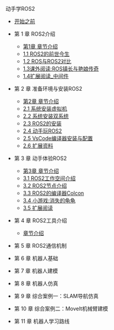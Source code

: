 动手学ROS2

- [开始之前](prepare/开始之前.md)

- 第 1 章 ROS2介绍
  - [第1章 章节介绍](chart1/章节介绍.md)
  - [1.1 ROS2的前世今生](chart1/1.1ROS2的前世今生.md) 
  - [1.2 ROS与ROS2对比](chart1/1.2ROS与ROS2对比.md) 
  - [1.3课外阅读:ROS镇长与艳娘传奇](chart1/1.3课外阅读_ROS镇长与艳娘传奇.md)  
  - [1.4扩展阅读_中间件](chart1/1.4扩展阅读_中间件.md) 

- 第 2 章 准备环境与安装ROS2 
  - [第2章 章节介绍](chart2/章节介绍.md) 
  - [2.1 系统安装虚拟机](chart2/2.1系统安装_虚拟机版本.md)  
  - [2.2 系统安装双系统](chart2/2.2系统安装_双系统.md) 
  - [2.3 ROS2的安装](chart2/2.3ROS2的安装.md) 
  - [2.4 动手玩ROS2](chart2/2.4动手玩ROS2.md)  
  - [2.5 VsCode编译器安装与配置](chart2/2.5VsCode编译器安装与配置.md) 
  - [2.6 扩展资料](chart2/2.6扩展资料.md) 

- 第 3 章 动手体验ROS2
  - [第3章 章节介绍](chart3/章节介绍.md) 
  - [3.1 ROS2工作空间介绍](chart3/3.1ROS2工作空间介绍.md) 
  - [3.2 ROS2节点介绍](chart3/3.2ROS2节点介绍.md) 
  - [3.3 ROS2的编译器Colcon](chart3/3.3ROS2的编译器Colcon.md) 
  - [3.4 小游戏:消失的龟龟](chart3/3.4小游戏_消失的龟龟.md) 
  - [3.5 扩展阅读](chart3/3.5扩展阅读.md) 

- 第 4 章 ROS2工具介绍
  - [章节介绍](chart4/章节介绍.md) 

- 第 5 章 ROS2通信机制

- 第 6 章 机器人基础

- 第 7 章 机器人建模

- 第 8 章 机器人仿真

- 第 9 章 综合案例一：SLAM导航仿真

- 第 10 章 综合案例二：MoveIt机械臂建模

- 第 11 章 机器人学习路线


